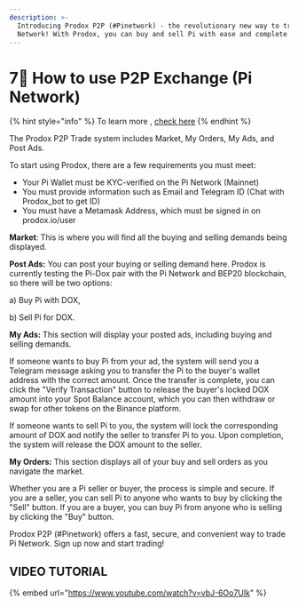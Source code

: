 ```yaml
---
description: >-
  Introducing Prodox P2P (#Pinetwork) - the revolutionary new way to trade Pi
  Network! With Prodox, you can buy and sell Pi with ease and complete security.
---
```


# 7⃣ How to use P2P Exchange (Pi Network)

{% hint style="info" %}
To learn more , [check here](../prodox-system/features-details/defi-services/pi-network-p2p-exchange.md)
{% endhint %}

The Prodox P2P Trade system includes Market, My Orders, My Ads, and Post Ads.

To start using Prodox, there are a few requirements you must meet:

* Your Pi Wallet must be KYC-verified on the Pi Network (Mainnet)&#x20;
* You must provide information such as Email and Telegram ID (Chat with Prodox\_bot to get ID)
*   You must have a Metamask Address, which must be signed in on prodox.io/user&#x20;



**Market**: This is where you will find all the buying and selling demands being displayed.

**Post Ads:** You can post your buying or selling demand here. Prodox is currently testing the Pi-Dox pair with the Pi Network and BEP20 blockchain, so there will be two options:&#x20;

a) Buy Pi with DOX,

b) Sell Pi for DOX.

**My Ads:** This section will display your posted ads, including buying and selling demands.

If someone wants to buy Pi from your ad, the system will send you a Telegram message asking you to transfer the Pi to the buyer's wallet address with the correct amount. Once the transfer is complete, you can click the "Verify Transaction" button to release the buyer's locked DOX amount into your Spot Balance account, which you can then withdraw or swap for other tokens on the Binance platform.

If someone wants to sell Pi to you, the system will lock the corresponding amount of DOX and notify the seller to transfer Pi to you. Upon completion, the system will release the DOX amount to the seller.

**My Orders:** This section displays all of your buy and sell orders as you navigate the market.

Whether you are a Pi seller or buyer, the process is simple and secure. If you are a seller, you can sell Pi to anyone who wants to buy by clicking the "Sell" button. If you are a buyer, you can buy Pi from anyone who is selling by clicking the "Buy" button.

Prodox P2P (#Pinetwork) offers a fast, secure, and convenient way to trade Pi Network. Sign up now and start trading!

## VIDEO TUTORIAL

{% embed url="https://www.youtube.com/watch?v=vbJ-6Oo7Ulk" %}
